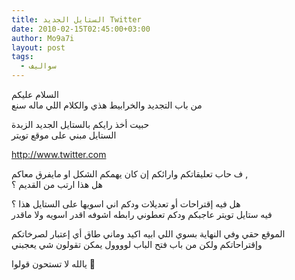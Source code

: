 ```yaml
---
title: الستايل الجديد Twitter
date: 2010-02-15T02:45:00+03:00
author: Mo9a7i
layout: post
tags:
  - سواليف
---
```

السلام عليكم  
من باب التجديد والخرابيط هذي والكلام اللي ماله سنع

حبيت أخذ رايكم بالستايل الجديد الزبدة  
الستايل مبني على موقع تويتر  

<http://www.twitter.com>

ف حاب تعليقاتكم وارائكم إن كان يهمكم الشكل او مايفرق معاكم ,  
هل هذا ارتب من القديم ؟

هل فيه إقتراحات أو تعديلات ودكم اني اسويها على الستايل هذا ؟  
فيه ستايل تويتر عاجبكم ودكم تعطوني رابطه اشوفه اقدر اسويه ولا ماقدر

الموقع حقي وفي النهاية بسوي اللي ابيه اكيد وماني طاق أي إعتبار لصرخاتكم وإقتراحاتكم ولكن من باب فتح الباب لوووول يمكن تقولون شي يعجبني

يالله لا تستحون قولوا 👅
